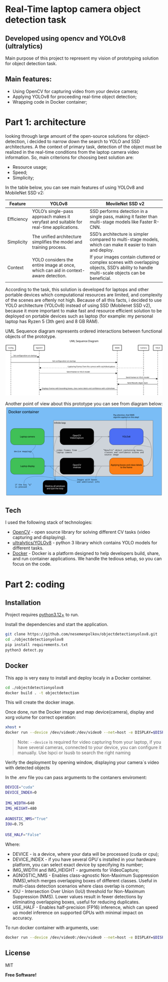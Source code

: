 # Real-Time laptop camera object detection task
## Developed using opencv and YOLOv8 (ultralytics)

Main purpose of this project to represent my vision of prototyping solution for object detection task.

## Main features:
- Using OpenCV for capturing video from your device camera;
- Applying YOLOv8 for proceeding real-time object detection;
- Wrapping code in Docker container;
# Part 1: architecture

looking through large amount of the open-source solutions for object-detection, i decided to narrow down the search to YOLO and SSD architectures. A the context of primary task, detection of the object must be realized in the real-time conditions from the laptop camera video information. So, main criterions for choosing best solution are: 
- Resource usage;
- Speed;
- Simplicity;

In the table below, you can see main features of using YOLOv8 and MobileNet SSD v2:

| Feature | YOLOv8 | MovileNet SSD v2 |
| ------------ | ---------- | ----------------------------- |
| Efficiency | YOLO’s single-pass approach makes it veryfast and suitable for real-time applications. | SSD performs detection in a single pass, making it faster than multi-stage models like Faster R-CNN.|
| Simplicity | The unified architecture simplifies the model and training process. | SSD’s architecture is simpler compared to multi-stage models, which can make it easier to train and deploy. |
| Context | YOLO considers the entire image at once, which can aid in context-aware detection. | If your images contain cluttered or complex scenes with overlapping objects, SSD’s ability to handle multi-scale objects can be beneficial. |

According to the task, this solution is developed for laptops and other portable devices which computational resources are limited, and complexity of the scenes are oftenly not high. Because of all this facts, i decided to use YOLO architecture (YOLOv8) instead of using SSD (Mobilenet SSD v2), because it more important to make fast and resource efficient solution to be deployed on portable devices such as laptop (for example: my personal laptop has Ryzen 5 (3th gen) and 8 GB RAM).

UML Sequence diagram represents ordered interactions between functional objects of the prototype.
![Alt text](./img/seq.png)

Another point of view about this prototype you can see from diagram below:
![Alt text](./img/flow.png)




## Tech

I used the following stack of technologies:

- [OpenCV](https://opencv.org/) - open source library for solving different CV tasks (video capturing and displaying).
- [ultralytics/YOLOv8](https://docs.ultralytics.com/modes/predict/#inference-sources) - python 3 library which contains YOLO models for different tasks.
- [Docker](https://www.docker.com/) - Docker is a platform designed to help developers build, share, and run container applications. We handle the tedious setup, so you can focus on the code.

# Part 2: coding

## Installation

Project requires [python3.12+](https://python.org/) to run.

Install the dependencies and start the application.

```sh
git clone https://github.com/nesemenpolkov/objectdetectionyolov8.git
cd ./objectdetectionyolov8
pip install requirements.txt
python3 detect.py
```



## Docker

This app is very easy to install and deploy localy in a Docker container.


```sh
cd ./objectdetectionyolov8
docker build . -t objectdetection
```

This will create the docker image.

Once done, run the Docker image and map device(camera), display and xorg volume for correct operation:

```sh
xhost +
docker run --device /dev/video0:/dev/video0 --net=host -e DISPLAY=$DISPLAY -v /tmp/.X11-unix:/tmp/.X11-unix:rw objectdetection
```

> Note: `--device` is required for video capturing from your laptop, if you have several cameras, connected to your device, you can configure it manually. Use lspci or lsusb to search the right naming

Verify the deployment by opening window, displaying your camera`s video with detected objects

In the .env file you can pass arguments to the contaners enviroment:
```sh
DEVICE="cuda" 
DEVICE_INDEX=0

IMG_WIDTH=640
IMG_HEIGHT=480

AGNOSTIC_NMS="True"
IOU=0.75

USE_HALF="False"
```
Where:
- DEVICE - is a device, where your data will be processed (cuda or cpu);
- DEVICE_INDEX - if you have several GPU`s installed in your hardware platform, you can select exact device by specifying its number;
- IMG_WIDTH and IMG_HEIGHT - arguments for VideoCapture;
- AGNOSTIC_NMS - Enables class-agnostic Non-Maximum Suppression (NMS),which merges overlapping boxes of different classes. Useful in multi-class detection scenarios where class overlap is common;
- IOU - Intersection Over Union (IoU) threshold for Non-Maximum Suppression (NMS). Lower values result in fewer detections by eliminating overlapping boxes, useful for reducing duplicates.
- USE_HALF - Enables half-precision (FP16) inference, which can speed up model inference on supported GPUs with minimal impact on accuracy.

To run docker container with arguments, use:
```sh
docker run --device /dev/video0:/dev/video0 --net=host -e DISPLAY=$DISPLAY -v /tmp/.X11-unix:/tmp/.X11-unix:rw --env-file ./.env objectdetection
```

## License

MIT

**Free Software!**
